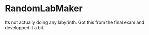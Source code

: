 # RandomLabMaker
Its not actually doing any labyrinth. Got this from the final exam and developped it a bit.
